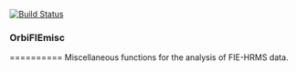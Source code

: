 [![Build Status](https://travis-ci.org/wilsontom/ACCEST.svg)](https://travis-ci.org/wilsontom/ACCEST)

### OrbiFIEmisc
==========
Miscellaneous functions for the analysis of FIE-HRMS data.
